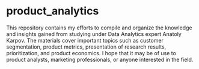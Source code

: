 # product_analytics
This repository contains my efforts to compile and organize the knowledge and insights gained from studying under Data Analytics expert Anatoly Karpov. The materials cover important topics such as customer segmentation, product metrics, presentation of research results, prioritization, and product economics. I hope that it may be of use to product analysts, marketing professionals, or anyone interested in the field.
